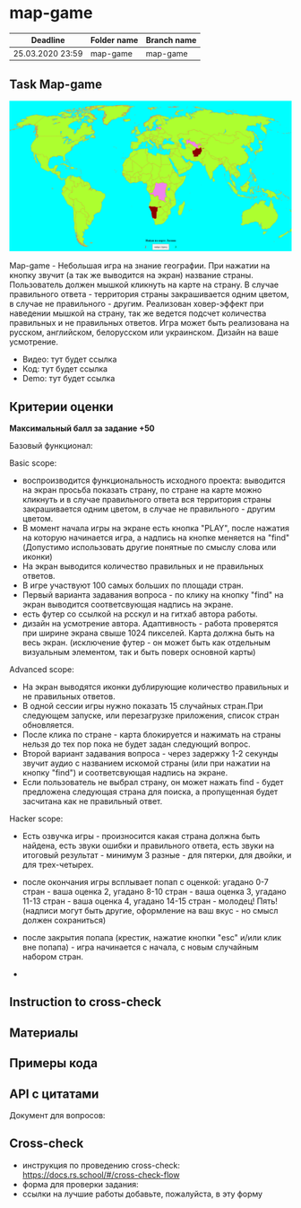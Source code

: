 # map-game

| Deadline         | Folder name | Branch name |
| ---------------- | ----------- | ----------- |
| 25.03.2020 23:59 | map-game    | map-game   |


## Task  Map-game

![](map_game.png)

Map-game - Небольшая игра на знание географии. При нажатии на кнопку звучит (а так же выводится на экран) название страны. Пользователь должен мышкой кликнуть на карте на страну. В случае правильного ответа - территория страны закрашивается одним цветом, в случае не правильного - другим. Реализован ховер-эффект при наведении мышкой на страну, так же ведется подсчет количества правильных и не правильных ответов. Игра может быть реализована на русском, английском, белорусском или украинском. Дизайн на ваше усмотрение.

- Видео: тут будет ссылка
- Код: тут будет ссылка
- Demo: тут будет ссылка

## Критерии оценки

**Максимальный балл за задание +50**

Базовый функционал:

Basic scope:
  - воспроизводится функциональность исходного проекта: выводится на экран просьба показать страну, по стране на карте можно кликнуть и в случае правильного ответа вся территория страны закрашивается одним цветом, в случае не правильного - другим цветом.
- В момент начала игры на экране есть кнопка "PLAY", после нажатия на которую начинается игра, а надпись на кнопке меняется на "find" (Допустимо использовать другие понятные по смыслу слова или иконки)
- На экран выводится количество правильных и не правильных ответов.
- В игре участвуют 100 самых больших по площади стран.
- Первый варианта задавания вопроса - по клику на кнопку "find" на экран выводится соответсвующая надпись на экране.
- есть футер со ссылкой на рсскул и на гитхаб автора работы.
- дизайн на усмотрение автора. Адаптивность - работа проверятся при ширине экрана свыше 1024 пикселей. Карта должна быть на весь экран. (исключение футер - он может быть как отдельным визуальным элементом, так и быть поверх основной карты)

Advanced scope:
- На экран выводятся иконки дублирующие количество правильных и не правильных ответов.
- В одной сессии игры нужно показать 15 случайных стран.При следующем запуске, или перезагрузке приложения, список стран обновляется.
- После клика по стране - карта блокируется и нажимать на страны нельзя до тех пор пока не будет задан следующий вопрос.
- Второй вариант задавания вопроса - через задержку 1-2 секунды звучит аудио с названием искомой страны (или при нажатии на кнопку "find") и соответсвующая надпись на экране.
- Если пользователь не выбрал страну, он может нажать find - будет предложена следующая страна для поиска, а пропущенная будет засчитана как не правильный ответ.

  
Hacker scope:
  - Есть озвучка игры - произносится какая страна должна быть найдена, есть звуки ошибки и правильного ответа, есть звуки на итоговый результат - минимум 3 разные - для пятерки, для двойки, и для трех-четырех.
  - после окончания игры всплывает попап с оценкой: угадано 0-7 стран - ваша оценка 2, угадано 8-10 стран - ваша оценка 3, угадано 11-13 стран - ваша оценка 4, угадано 14-15 стран - молодец! Пять! (надписи могут быть другие, оформление на ваш вкус - но смысл должен сохраниться)
  - после закрытия попапа (крестик, нажатие кнопки "esc" и/или клик вне попапа) - игра начинается с начала, с новым случайным набором стран.
  


  
  
 
  

  
  




  - 
  
## Instruction to cross-check


  
## Материалы



## Примеры кода



## API с цитатами



Документ для вопросов:

## Cross-check

- инструкция по проведению cross-check: https://docs.rs.school/#/cross-check-flow
- форма для проверки задания: 
- ссылки на лучшие работы добавьте, пожалуйста, в эту форму 
